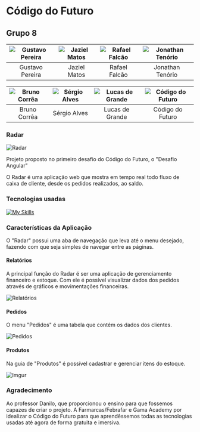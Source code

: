 # Código do Futuro

## Grupo 8
| ![Gustavo Pereira](https://imgur.com/qKI8vdA.png) | ![Jaziel Matos](https://imgur.com/2cwueyO.png) |![Rafael Falcão](https://imgur.com/dIpaelh.png)|![Jonathan Tenório](https://imgur.com/BdMu0gd.png)  |
|:--:|:--:|:--:|:--:|
| Gustavo Pereira | Jaziel Matos | Rafael Falcão  | Jonathan Tenório |

|![Bruno Corrêa](https://imgur.com/YX5eoMG.png)  |![Sérgio Alves](https://imgur.com/g5Iidte.png)  |![Lucas de Grande](https://imgur.com/YyAeOoK.png)  | ![Código do Futuro](https://imgur.com/LSORhfc.png) |
|:--:|:--:|:--:|:--:|
| Bruno Corrêa |Sérgio Alves |Lucas de Grande  |Código do Futuro|




### Radar

![Radar](https://imgur.com/voecUND.png)

Projeto proposto no primeiro desafio do Código do Futuro, o "Desafio Angular"

O Radar é uma aplicação web que mostra em tempo real todo fluxo de caixa de cliente, desde os pedidos realizados, ao saldo.

### Tecnologias usadas
[![My Skills](https://skillicons.dev/icons?i=angular,nodejs,typescript,bootstrap,git,github,figma)](https://skillicons.dev)


### Características da Aplicação

O "Radar" possui uma aba de navegação que leva até o menu desejado, fazendo com que seja simples de navegar entre as páginas.

#### Relatórios

A principal função do Radar é ser uma aplicação de gerenciamento financeiro e estoque. 
Com ele é possível visualizar dados dos pedidos através de gráficos e movimentações financeiras.


![Relatórios](https://i.imgur.com/V0KofCP.jpg)

#### Pedidos

O menu "Pedidos" é uma tabela que contém os dados dos clientes. 

![Pedidos](https://i.imgur.com/3nVdaXG.jpg)

#### Produtos

Na guia de "Produtos" é possível cadastrar e gerenciar itens do estoque.

![Imgur](https://imgur.com/jOwR9gp.png)

### Agradecimento

Ao professor Danilo, que proporcionou o ensino para que fossemos capazes de criar o projeto. A Farmarcas/Febrafar e Gama Academy por idealizar o Código do Futuro para que aprendêssemos todas as tecnologias usadas até agora de forma gratuita e imersiva. 
